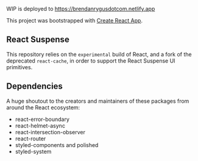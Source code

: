 WIP is deployed to https://brendanrygusdotcom.netlify.app

This project was bootstrapped with [Create React App](https://github.com/facebook/create-react-app).

## React Suspense
This repository relies on the `experimental` build of React, and a fork of the deprecated `react-cache`, in order to support the React Suspense UI primitives.

## Dependencies
A huge shoutout to the creators and maintainers of these packages from around the React ecosystem:
- react-error-boundary
- react-helmet-async
- react-intersection-observer
- react-router
- styled-components and polished
- styled-system
